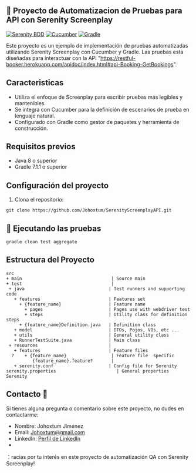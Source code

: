 ## :rocket: Proyecto de Automatizacion de Pruebas para API con Serenity Screenplay

[![Serenity BDD](https://img.shields.io/badge/Serenity%20BDD-3.6.12-green)](https://serenity-bdd.info/)
[![Cucumber](https://img.shields.io/badge/Cucumber-3.6.12-brightgreen)](https://cucumber.io/)
[![Gradle](https://img.shields.io/badge/Gradle-7.1.1-blue)](https://gradle.org/)

Este proyecto es un ejemplo de implementación de pruebas automatizadas utilizando Serenity Screenplay con Cucumber y Gradle. Las pruebas esta diseñadas para interactuar con la API "https://restful-booker.herokuapp.com/apidoc/index.html#api-Booking-GetBookings".

## Caracteristicas

- Utiliza el enfoque de Screenplay para escribir pruebas más legibles y mantenibles.
- Se integra con Cucumber para la definición de escenarios de prueba en lenguaje natural.
- Configurado con Gradle como gestor de paquetes y herramienta de construcción.

## Requisitos previos

- Java 8 o superior
- Gradle 7.1.1 o superior

## Configuración del proyecto

1. Clona el repositorio:

```shell
git clone https://github.com/Johoxtum/SerenityScreenplayAPI.git
```
## :rocket: Ejecutando las pruebas

```shell
gradle clean test aggregate
```
## Estructura del Proyecto

```Gherkin
src
+ main                                  | Source main
+ test                                  |
 + java                                | Test runners and supporting code
   + features                          | Features set
     + {feature_name}                  | Feature name
       + pages                         | Pages use with webdriver test
       + steps                         | Utility class for definition steps
     + {feature_name}Definition.java   | Definition class 
   + model                             | DTOs, Pojos, VOs, etc ...
   + utils                             | General utility class
   + RunnerTestSuite.java              | Main class
 + resources                           |
   + features                          | Feature files
  ?    + {feature_name}                 | Feature file  specific
          {feature_name}.feature?       |
   + serenity.conf                     | Config file for Serenity
serenity.properties                       | General properties Serenity
```

## Contacto :email:

Si tienes alguna pregunta o comentario sobre este proyecto, no dudes en contactarme:

- Nombre: Johoxtum Jiménez
- Email: [Johoxtum@gmail.com](mailto:Johoxtum@gmail.com)
- LinkedIn: [Perfil de LinkedIn](https://www.linkedin.com/in/johoxtum-jimenez-463ba1211/)
-
：racias por tu interés en este proyecto de automatización QA con Serenity Screenplay!
